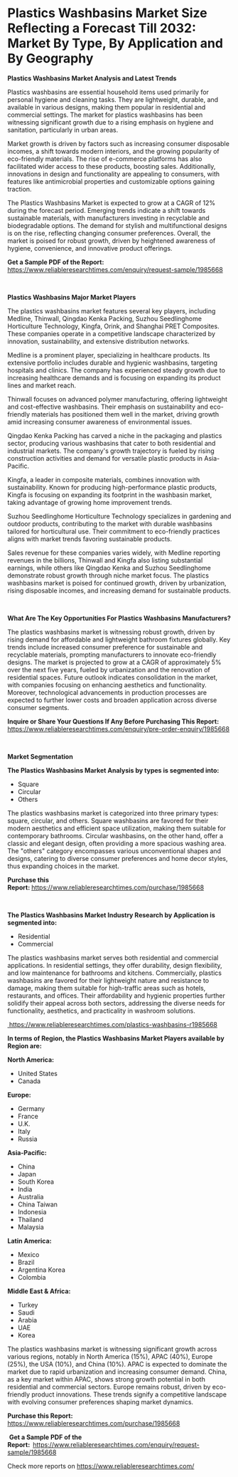 <p><h1>Plastics Washbasins Market Size Reflecting a Forecast Till 2032: Market By Type, By Application and By Geography</h1></p><p><strong>Plastics Washbasins Market Analysis and Latest Trends</strong></p>
<p><p>Plastics washbasins are essential household items used primarily for personal hygiene and cleaning tasks. They are lightweight, durable, and available in various designs, making them popular in residential and commercial settings. The market for plastics washbasins has been witnessing significant growth due to a rising emphasis on hygiene and sanitation, particularly in urban areas.</p><p>Market growth is driven by factors such as increasing consumer disposable incomes, a shift towards modern interiors, and the growing popularity of eco-friendly materials. The rise of e-commerce platforms has also facilitated wider access to these products, boosting sales. Additionally, innovations in design and functionality are appealing to consumers, with features like antimicrobial properties and customizable options gaining traction.</p><p>The Plastics Washbasins Market is expected to grow at a CAGR of 12% during the forecast period. Emerging trends indicate a shift towards sustainable materials, with manufacturers investing in recyclable and biodegradable options. The demand for stylish and multifunctional designs is on the rise, reflecting changing consumer preferences. Overall, the market is poised for robust growth, driven by heightened awareness of hygiene, convenience, and innovative product offerings.</p></p>
<p><strong>Get a Sample PDF of the Report:&nbsp;</strong> <a href="https://www.reliableresearchtimes.com/enquiry/request-sample/1985668?utm_campaign=3315&utm_medium=2&utm_source=Github&utm_content=ia&utm_term=06042025&utm_id=plastics-washbasins">https://www.reliableresearchtimes.com/enquiry/request-sample/1985668</a></p>
<p>&nbsp;</p>
<p><strong>Plastics Washbasins Major Market Players</strong></p>
<p><p>The plastics washbasins market features several key players, including Medline, Thinwall, Qingdao Kenka Packing, Suzhou Seedlinghome Horticulture Technology, Kingfa, Orink, and Shanghai PRET Composites. These companies operate in a competitive landscape characterized by innovation, sustainability, and extensive distribution networks.</p><p>Medline is a prominent player, specializing in healthcare products. Its extensive portfolio includes durable and hygienic washbasins, targeting hospitals and clinics. The company has experienced steady growth due to increasing healthcare demands and is focusing on expanding its product lines and market reach.</p><p>Thinwall focuses on advanced polymer manufacturing, offering lightweight and cost-effective washbasins. Their emphasis on sustainability and eco-friendly materials has positioned them well in the market, driving growth amid increasing consumer awareness of environmental issues.</p><p>Qingdao Kenka Packing has carved a niche in the packaging and plastics sector, producing various washbasins that cater to both residential and industrial markets. The company's growth trajectory is fueled by rising construction activities and demand for versatile plastic products in Asia-Pacific.</p><p>Kingfa, a leader in composite materials, combines innovation with sustainability. Known for producing high-performance plastic products, Kingfa is focusing on expanding its footprint in the washbasin market, taking advantage of growing home improvement trends.</p><p>Suzhou Seedlinghome Horticulture Technology specializes in gardening and outdoor products, contributing to the market with durable washbasins tailored for horticultural use. Their commitment to eco-friendly practices aligns with market trends favoring sustainable products.</p><p>Sales revenue for these companies varies widely, with Medline reporting revenues in the billions, Thinwall and Kingfa also listing substantial earnings, while others like Qingdao Kenka and Suzhou Seedlinghome demonstrate robust growth through niche market focus. The plastics washbasins market is poised for continued growth, driven by urbanization, rising disposable incomes, and increasing demand for sustainable products.</p></p>
<p>&nbsp;</p>
<p><strong>What Are The Key Opportunities For Plastics Washbasins Manufacturers?</strong></p>
<p><p>The plastics washbasins market is witnessing robust growth, driven by rising demand for affordable and lightweight bathroom fixtures globally. Key trends include increased consumer preference for sustainable and recyclable materials, prompting manufacturers to innovate eco-friendly designs. The market is projected to grow at a CAGR of approximately 5% over the next five years, fueled by urbanization and the renovation of residential spaces. Future outlook indicates consolidation in the market, with companies focusing on enhancing aesthetics and functionality. Moreover, technological advancements in production processes are expected to further lower costs and broaden application across diverse consumer segments.</p></p>
<p><strong>Inquire or Share Your Questions If Any Before Purchasing This Report:</strong> <a href="https://www.reliableresearchtimes.com/enquiry/pre-order-enquiry/1985668?utm_campaign=3315&utm_medium=2&utm_source=Github&utm_content=ia&utm_term=06042025&utm_id=plastics-washbasins">https://www.reliableresearchtimes.com/enquiry/pre-order-enquiry/1985668</a></p>
<p>&nbsp;</p>
<p><strong>Market Segmentation</strong></p>
<p><strong>The Plastics Washbasins Market Analysis by types is segmented into:</strong></p>
<p><ul><li>Square</li><li>Circular</li><li>Others</li></ul></p>
<p><p>The plastics washbasins market is categorized into three primary types: square, circular, and others. Square washbasins are favored for their modern aesthetics and efficient space utilization, making them suitable for contemporary bathrooms. Circular washbasins, on the other hand, offer a classic and elegant design, often providing a more spacious washing area. The "others" category encompasses various unconventional shapes and designs, catering to diverse consumer preferences and home decor styles, thus expanding choices in the market.</p></p>
<p><strong>Purchase this Report:&nbsp;</strong><a href="https://www.reliableresearchtimes.com/purchase/1985668?utm_campaign=3315&utm_medium=2&utm_source=Github&utm_content=ia&utm_term=06042025&utm_id=plastics-washbasins">https://www.reliableresearchtimes.com/purchase/1985668</a></p>
<p>&nbsp;</p>
<p><strong>The Plastics Washbasins Market Industry Research by Application is segmented into:</strong></p>
<p><ul><li>Residential</li><li>Commercial</li></ul></p>
<p><p>The plastics washbasins market serves both residential and commercial applications. In residential settings, they offer durability, design flexibility, and low maintenance for bathrooms and kitchens. Commercially, plastics washbasins are favored for their lightweight nature and resistance to damage, making them suitable for high-traffic areas such as hotels, restaurants, and offices. Their affordability and hygienic properties further solidify their appeal across both sectors, addressing the diverse needs for functionality, aesthetics, and practicality in washroom solutions.</p></p>
<p><a href="https://www.reliableresearchtimes.com/plastics-washbasins-r1985668?utm_campaign=3315&utm_medium=2&utm_source=Github&utm_content=ia&utm_term=06042025&utm_id=plastics-washbasins">&nbsp;https://www.reliableresearchtimes.com/plastics-washbasins-r1985668</a></p>
<p><strong>In terms of Region, the Plastics Washbasins Market Players available by Region are:</strong></p>
<p>
    <p> <strong> North America: </strong>
        <ul>
            <li>United States</li>
            <li>Canada</li>
        </ul>
        </p> 
    <p> <strong> Europe: </strong>
        <ul>
            <li>Germany</li>
            <li>France</li>
            <li>U.K.</li>
            <li>Italy</li>
            <li>Russia</li>
        </ul>
        </p> 
    <p> <strong> Asia-Pacific: </strong>
        <ul>
            <li>China</li>
            <li>Japan</li>
            <li>South Korea</li>
            <li>India</li>
            <li>Australia</li>
            <li>China Taiwan</li>
            <li>Indonesia</li>
            <li>Thailand</li>
            <li>Malaysia</li>
        </ul>
        </p> 
    <p> <strong> Latin America: </strong>
        <ul>
            <li>Mexico</li>
            <li>Brazil</li>
            <li>Argentina Korea</li>
            <li>Colombia</li>
        </ul>
        </p> 
    <p> <strong> Middle East & Africa: </strong>
        <ul>
            <li>Turkey</li>
            <li>Saudi</li>
            <li>Arabia</li>
            <li>UAE</li>
            <li>Korea</li>
        </ul>
    </p>
    </p>
<p><p>The plastics washbasins market is witnessing significant growth across various regions, notably in North America (15%), APAC (40%), Europe (25%), the USA (10%), and China (10%). APAC is expected to dominate the market due to rapid urbanization and increasing consumer demand. China, as a key market within APAC, shows strong growth potential in both residential and commercial sectors. Europe remains robust, driven by eco-friendly product innovations. These trends signify a competitive landscape with evolving consumer preferences shaping market dynamics.</p></p>
<p><strong>Purchase this Report: </strong><a href="https://www.reliableresearchtimes.com/purchase/1985668?utm_campaign=3315&utm_medium=2&utm_source=Github&utm_content=ia&utm_term=06042025&utm_id=plastics-washbasins">https://www.reliableresearchtimes.com/purchase/1985668</a></p>
<p>&nbsp;<strong>Get a Sample PDF of the Report:&nbsp;&nbsp;</strong><a href="https://www.reliableresearchtimes.com/enquiry/request-sample/1985668?utm_campaign=3315&utm_medium=2&utm_source=Github&utm_content=ia&utm_term=06042025&utm_id=plastics-washbasins">https://www.reliableresearchtimes.com/enquiry/request-sample/1985668</a></p>
<p><strong></strong></p>
<p>Check more reports on <a href="https://www.reliableresearchtimes.com/?utm_campaign=3315&utm_medium=2&utm_source=Github&utm_content=ia&utm_term=06042025&utm_id=plastics-washbasins">https://www.reliableresearchtimes.com/</a></p>